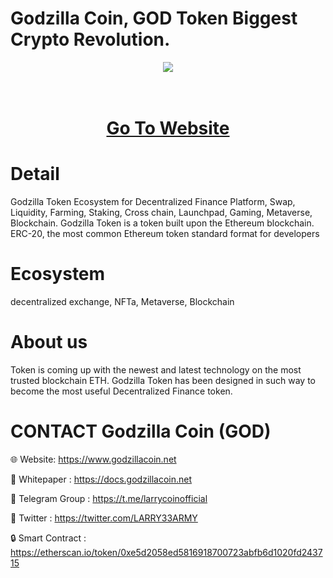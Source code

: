 # Godzilla Coin, GOD Token Biggest Crypto Revolution.

<div align="center"><img src="https://godzillacoin.net/wp-content/uploads/2023/04/TOPGOD-2.fw_.fw_-1.png"/><br />
</div>
<div align="center">
  <h1><br />
    <a href="https://godzillacoin.net/" target="_blank">Go To Website<br />
</a></h1>
</div>


# Detail

Godzilla Token Ecosystem for Decentralized Finance Platform, Swap, Liquidity, Farming, Staking, Cross chain, Launchpad, Gaming, Metaverse, Blockchain. Godzilla Token is a token built upon the Ethereum blockchain. ERC-20, the most common Ethereum token standard format for developers

# Ecosystem
decentralized exchange, NFTa, Metaverse, Blockchain

# About us
Token is coming up with the newest and latest technology on the most trusted blockchain ETH. Godzilla Token has been designed in such way to become the most useful Decentralized Finance token.

# CONTACT Godzilla Coin (GOD)

🌐 Website: https://www.godzillacoin.net

📄 Whitepaper : https://docs.godzillacoin.net

👨 Telegram Group : https://t.me/larrycoinofficial

🔷 Twitter : https://twitter.com/LARRY33ARMY

🔒 Smart Contract : https://etherscan.io/token/0xe5d2058ed5816918700723abfb6d1020fd243715
